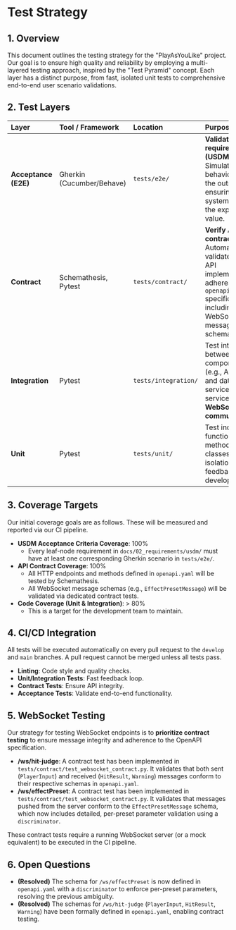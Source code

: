 # Test Strategy

## 1. Overview

This document outlines the testing strategy for the "PlayAsYouLike" project. Our goal is to ensure high quality and reliability by employing a multi-layered testing approach, inspired by the "Test Pyramid" concept. Each layer has a distinct purpose, from fast, isolated unit tests to comprehensive end-to-end user scenario validations.

## 2. Test Layers

| Layer | Tool / Framework | Location | Purpose |
| :--- | :--- | :--- | :--- |
| **Acceptance (E2E)** | Gherkin (Cucumber/Behave) | `tests/e2e/` | **Validate user requirements (USDM)**. Simulates user behavior from the outside-in, ensuring the system delivers the expected value. |
| **Contract** | Schemathesis, Pytest | `tests/contract/` | **Verify API contracts**. Automatically validates that the API implementation adheres to the `openapi.yaml` specification, including WebSocket message schemas. |
| **Integration** | Pytest | `tests/integration/` | Test interactions between components (e.g., API server and database, service to service, **WebSocket communication**). |
| **Unit** | Pytest | `tests/unit/` | Test individual functions, methods, or classes in isolation. Fast feedback for developers. |

## 3. Coverage Targets

Our initial coverage goals are as follows. These will be measured and reported via our CI pipeline.

- **USDM Acceptance Criteria Coverage**: 100%
  - Every leaf-node requirement in `docs/02_requirements/usdm/` must have at least one corresponding Gherkin scenario in `tests/e2e/`.
- **API Contract Coverage**: 100%
  - All HTTP endpoints and methods defined in `openapi.yaml` will be tested by Schemathesis.
  - All WebSocket message schemas (e.g., `EffectPresetMessage`) will be validated via dedicated contract tests.
- **Code Coverage (Unit & Integration)**: > 80%
  - This is a target for the development team to maintain.

## 4. CI/CD Integration

All tests will be executed automatically on every pull request to the `develop` and `main` branches. A pull request cannot be merged unless all tests pass.

- **Linting**: Code style and quality checks.
- **Unit/Integration Tests**: Fast feedback loop.
- **Contract Tests**: Ensure API integrity.
- **Acceptance Tests**: Validate end-to-end functionality.

## 5. WebSocket Testing

Our strategy for testing WebSocket endpoints is to **prioritize contract testing** to ensure message integrity and adherence to the OpenAPI specification.

- **/ws/hit-judge**: A contract test has been implemented in `tests/contract/test_websocket_contract.py`. It validates that both sent (`PlayerInput`) and received (`HitResult`, `Warning`) messages conform to their respective schemas in `openapi.yaml`.
- **/ws/effectPreset**: A contract test has been implemented in `tests/contract/test_websocket_contract.py`. It validates that messages pushed from the server conform to the `EffectPresetMessage` schema, which now includes detailed, per-preset parameter validation using a `discriminator`.

These contract tests require a running WebSocket server (or a mock equivalent) to be executed in the CI pipeline.

## 6. Open Questions

- **(Resolved)** The schema for `/ws/effectPreset` is now defined in `openapi.yaml` with a `discriminator` to enforce per-preset parameters, resolving the previous ambiguity.
- **(Resolved)** The schemas for `/ws/hit-judge` (`PlayerInput`, `HitResult`, `Warning`) have been formally defined in `openapi.yaml`, enabling contract testing.